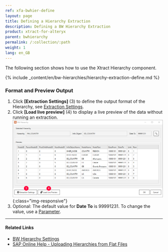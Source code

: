 ```yaml
---
ref: xfa-bwhier-define
layout: page
title: Defining a Hierarchy Extraction
description: Defining a BW Hierarchy Extraction
product: xtract-for-alteryx
parent: bwhierarchy
permalink: /:collection/:path
weight: 1
lang: en_GB
---
```

The following section shows how to use the Xtract Hierarchy component.<br>

{% include _content/en/bw-hierarchies/hierarchy-extraction-define.md %}

### Format and Preview Output
1. Click **[Extraction Settings]** (3) to define the output format of the Hierarchy, see [Extraction Settings](./bwhier-settings).
2. Click **[Load live preview]** (4) to display a live preview of the data without running an extraction.<br>
![Define-Data-Source-Hierarchy](/img/content/extractors.bwhier/Define-Data-Source-Hierarchy.png){:class="img-responsive"}
3. Optional: The default value for **Date To** is 99991231. To change the value, use a [Parameter](../parameterizing).

****
#### Related Links
- [BW Hierarchy Settings](./bwhier-settings)
- [SAP Online Help - Uploading Hierarchies from Flat Files](https://help.sap.com/saphelp_scm700_ehp02/helpdata/en/fa/e92637c2cbf357e10000009b38f936/frameset.htm)
